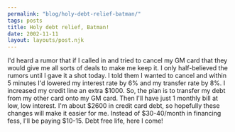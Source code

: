 ```yaml
---
permalink: "blog/holy-debt-relief-batman/"
tags: posts
title: Holy debt relief, Batman!
date: 2002-11-11
layout: layouts/post.njk
---
```


I'd heard a rumor that if I called in and tried to cancel my GM card that they would give me all sorts of deals to make me keep it. I only half-believed the rumors until I gave it a shot today. I told them I wanted to cancel and within 5 minutes I'd lowered my interest rate by 6% and my transfer rate by 8%. I increased my credit line an extra $1000. So, the plan is to transfer my debt from my other card onto my GM card. Then I'll have just 1 monthly bill at low, low interest. I'm about $2600 in credit card debt, so hopefully these changes will make it easier for me. Instead of $30-40/month in financing fess, I'll be paying $10-15. Debt free life, here I come!